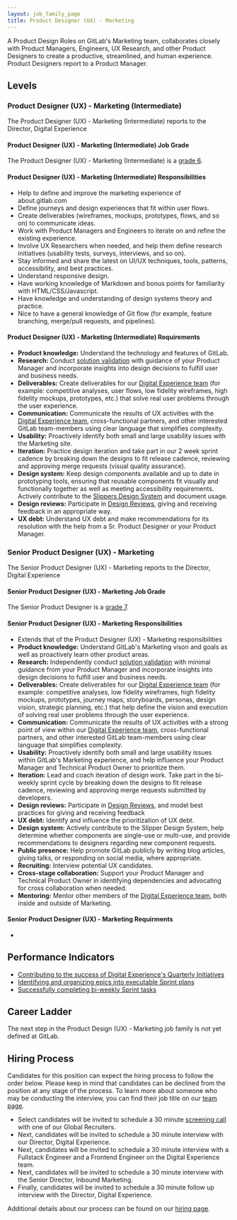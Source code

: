 ```yaml
---
layout: job_family_page
title: Product Designer (UX) - Marketing
---
```

 
A Product Design Roles on GitLab's Marketing team, collaborates closely with Product Managers, Engineers, UX Research, and other Product Designers to create a productive, streamlined, and human experience. Product Designers report to a Product Manager.

## Levels

### Product Designer (UX) - Marketing (Intermediate)

The Product Designer (UX) - Marketing (Intermediate) reports to the Director, Digital Experience

#### Product Designer (UX) - Marketing (Intermediate) Job Grade

The Product Designer (UX) - Marketing (Intermediate) is a [grade 6](/handbook/total-rewards/compensation/compensation-calculator/#gitlab-job-grades).

#### Product Designer (UX) - Marketing (Intermediate) Responsibilities

- Help to define and improve the marketing experience of about.gitlab.com
- Define journeys and design experiences that fit within user flows.
- Create deliverables (wireframes, mockups, prototypes, flows, and so on) to communicate ideas.
- Work with Product Managers and Engineers to iterate on and refine the existing experience.
- Involve UX Researchers when needed, and help them define research initiatives (usability tests, surveys, interviews, and so on).
- Stay informed and share the latest on UI/UX techniques, tools, patterns, accessibility, and best practices.
- Understand responsive design.
- Have working knowledge of Markdown and bonus points for familiarity with HTML/CSS/Javascript.
- Have knowledge and understanding of design systems theory and practice.
- Nice to have a general knowledge of Git flow (for example, feature branching, merge/pull requests, and pipelines).

#### Product Designer (UX) - Marketing (Intermediate) Requirements

- **Product knowledge:** Understand the technology and features of GitLab.
- **Research:** Conduct [solution validation](/handbook/product-development-flow/#validation-phase-4-solution-validation) with guidance of your Product Manager and incorporate insights into design decisions to fulfill user and business needs.
- **Deliverables:** Create deliverables for our [Digital Experience team](/handbook/marketing/digital-experience/) (for example: competitive analyses, user flows, low fidelity wireframes, high fidelity mockups, prototypes, etc.) that solve real user problems through the user experience.
- **Communication:** Communicate the results of UX activities with the [Digital Experience team](/handbook/marketing/digital-experience/), cross-functional partners, and other interested GitLab team-members using clear language that simplifies complexity.
- **Usability:** Proactively identify both small and large usability issues with the Marketing site.
- **Iteration:** Practice design iteration and take part in our 2 week sprint cadence by breaking down the designs to fit release cadence, reviewing and approving merge requests (visual quality assurance).
- **Design system:** Keep design components available and up to date in prototyping tools, ensuring that reusable components fit visually and functionally together as well as meeting accessibility requirements. Actively contribute to the [Slippers Design System](https://gitlab-com.gitlab.io/marketing/inbound-marketing/slippers-ui/) and document usage.
- **Design reviews:** Participate in [Design Reviews](/handbook/product/ux/product-designer/#design-reviews), giving and receiving feedback in an appropriate way.
- **UX debt:** Understand UX debt and make recommendations for its resolution with the help from a Sr. Product Designer or your Product Manager.

### Senior Product Designer (UX) - Marketing

The Senior Product Designer (UX) - Marketing reports to the Director, Digital Experience

#### Senior Product Designer (UX) - Marketing Job Grade

The Senior Product Designer is a [grade 7](/handbook/total-rewards/compensation/compensation-calculator/#gitlab-job-grades).

#### Senior Product Designer (UX) - Marketing Responsibilities

- Extends that of the Product Designer (UX) - Marketing responsibilities
- **Product knowledge:** Understand GitLab's Marketing vison and goals as well as proactively learn other product areas.
- **Research:** Independently conduct [solution validation](/handbook/product-development-flow/#validation-phase-4-solution-validation) with minimal guidance from your Product Manager and incorporate insights into design decisions to fulfill user and business needs.
- **Deliverables:** Create deliverables for our [Digital Experience team](/handbook/marketing/digital-experience/) (for example: competitive analyses, low fidelity wireframes, high fidelity mockups, prototypes, journey maps, storyboards, personas, design vision, strategic planning, etc.) that help define the vision and execution of solving real user problems through the user experience.
- **Communication:** Communicate the results of UX activities with a strong point of view within our [Digital Experience team](/handbook/marketing/digital-experience/), cross-functional partners, and other interested GitLab team-members using clear language that simplifies complexity.
- **Usability:** Proactively identify both small and large usability issues within GitLab's Marketing experience, and help influence your Product  Manager and Technical Product Owner to prioritize them.
- **Iteration:** Lead and coach iteration of design work. Take part in the bi-weekly sprint cycle by breaking down the designs to fit release cadence, reviewing and approving merge requests submitted by developers.
- **Design reviews:** Participate in [Design Reviews](/handbook/product/ux/product-designer/#design-reviews), and model best practices for giving and receiving feedback
- **UX debt:** Identify and influence the prioritization of UX debt.
- **Design system:** Actively contribute to the Slipper Design System, help determine whether components are single-use or multi-use, and provide recommendations to designers regarding new component requests.
- **Public presence:** Help promote GitLab publicly by writing blog articles, giving talks, or responding on social media, where appropriate.
- **Recruiting:** Interview potential UX candidates.
- **Cross-stage collaboration:** Support your Product Manager and Technical Product Owner in identifying dependencies and advocating for cross collaboration when needed.
- **Mentoring:** Mentor other members of the [Digital Experience team](/handbook/marketing/digital-experience/), both inside and outside of Marketing.

#### Senior Product Designer (UX) - Marketing Requirments

*

## Performance Indicators
- [Contributing to the success of Digital Experience's Quarterly Initiatives](/handbook/marketing/digital-experience/#okrs)
- [Identifying and organizing epics into executable Sprint plans](/handbook/marketing/digital-experience/#iteration-process)
- [Successfully completing bi-weekly Sprint tasks](/handbook/marketing/digital-experience/#sprint-cycle)


## Career Ladder

The next step in the Product Design (UX) - Marketing job family is not yet defined at GitLab.

## Hiring Process

Candidates for this position can expect the hiring process to follow the order below. Please keep in mind that candidates can be declined from the position at any stage of the process. To learn more about someone who may be conducting the interview, you can find their job title on our [team page](https://about.gitlab.com/company/team/).

- Select candidates will be invited to schedule a 30 minute [screening call](/handbook/hiring/#screening-call) with one of our Global Recruiters.
- Next, candidates will be invited to schedule a 30 minute interview with our Director, Digital Experience.
- Next, candidates will be invited to schedule a 30 minute interview with a Fullstack Engineer and a Frontend Engineer on the Digital Experience team.
- Next, candidates will be invited to schedule a 30 minute interview with the Senior Director, Inbound Marketing.
- Finally, candidates will be invited to schedule a 30 minute follow up interview with the Director, Digital Experience.

Additional details about our process can be found on our [hiring page](/handbook/hiring/).
